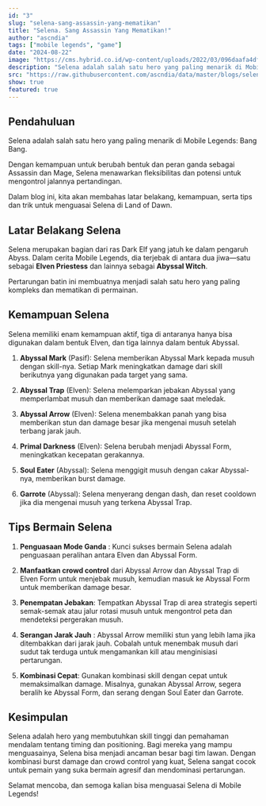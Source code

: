 ```yaml
---
id: "3"
slug: "selena-sang-assassin-yang-mematikan"
title: "Selena. Sang Assassin Yang Mematikan!"
author: "ascndia"
tags: ["mobile legends", "game"]
date: "2024-08-22"
image: "https://cms.hybrid.co.id/wp-content/uploads/2022/03/096daafa4df316340a7bd2a010ea7702_Selena_MLBB-1024x576.jpg"
description: "Selena adalah salah satu hero yang paling menarik di Mobile Legends: Bang Bang."
src: "https://raw.githubusercontent.com/ascndia/data/master/blogs/selena-sang-assassin-yang-mematikan.md"
show: true
featured: true
---
```

## Pendahuluan
Selena adalah salah satu hero yang paling menarik di Mobile Legends: Bang Bang. 

Dengan kemampuan untuk berubah bentuk dan peran ganda sebagai Assassin dan Mage, Selena menawarkan fleksibilitas dan potensi untuk mengontrol jalannya pertandingan. 

Dalam blog ini, kita akan membahas latar belakang, kemampuan, serta tips dan trik untuk menguasai Selena di Land of Dawn.
## Latar Belakang Selena
Selena merupakan bagian dari ras Dark Elf yang jatuh ke dalam pengaruh Abyss. Dalam cerita Mobile Legends, dia terjebak di antara dua jiwa—satu sebagai **Elven Priestess** dan lainnya sebagai **Abyssal Witch**. 

Pertarungan batin ini membuatnya menjadi salah satu hero yang paling kompleks dan mematikan di permainan.
## Kemampuan Selena
Selena memiliki enam kemampuan aktif, tiga di antaranya hanya bisa digunakan dalam bentuk Elven, dan tiga lainnya dalam bentuk Abyssal.

1. **Abyssal Mark** (Pasif): Selena memberikan Abyssal Mark kepada musuh dengan skill-nya. Setiap Mark meningkatkan damage dari skill berikutnya yang digunakan pada target yang sama.

2. **Abyssal Trap** (Elven): Selena melemparkan jebakan Abyssal yang memperlambat musuh dan memberikan damage saat meledak.

3. **Abyssal Arrow** (Elven): Selena menembakkan panah yang bisa memberikan stun dan damage besar jika mengenai musuh setelah terbang jarak jauh.

4. **Primal Darkness** (Elven): Selena berubah menjadi Abyssal Form, meningkatkan kecepatan gerakannya.

5. **Soul Eater** (Abyssal): Selena menggigit musuh dengan cakar Abyssal-nya, memberikan burst damage.

6. **Garrote** (Abyssal): Selena menyerang dengan dash, dan reset cooldown jika dia mengenai musuh yang terkena Abyssal Trap.

## Tips Bermain Selena
1. **Penguasaan Mode Ganda** : Kunci sukses bermain Selena adalah penguasaan peralihan antara Elven dan Abyssal Form. 

2. **Manfaatkan crowd control** dari Abyssal Arrow dan Abyssal Trap di Elven Form untuk menjebak musuh, kemudian masuk ke Abyssal Form untuk memberikan damage besar.

3. **Penempatan Jebakan**: Tempatkan Abyssal Trap di area strategis seperti semak-semak atau jalur rotasi musuh untuk mengontrol peta dan mendeteksi pergerakan musuh.

4. **Serangan Jarak Jauh** : Abyssal Arrow memiliki stun yang lebih lama jika ditembakkan dari jarak jauh. Cobalah untuk menembak musuh dari sudut tak terduga untuk mengamankan kill atau menginisiasi pertarungan.
 
5. **Kombinasi Cepat**: Gunakan kombinasi skill dengan cepat untuk memaksimalkan damage. Misalnya, gunakan Abyssal Arrow, segera beralih ke Abyssal Form, dan serang dengan Soul Eater dan Garrote.

## Kesimpulan
Selena adalah hero yang membutuhkan skill tinggi dan pemahaman mendalam tentang timing dan positioning. 
Bagi mereka yang mampu menguasainya, Selena bisa menjadi ancaman besar bagi tim lawan. 
Dengan kombinasi burst damage dan crowd control yang kuat, Selena sangat cocok untuk pemain yang suka bermain agresif dan mendominasi pertarungan.

Selamat mencoba, dan semoga kalian bisa menguasai Selena di Mobile Legends!
